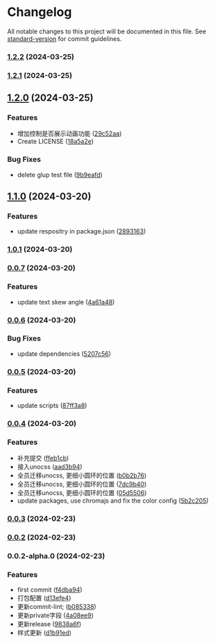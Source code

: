 # Changelog

All notable changes to this project will be documented in this file. See [standard-version](https://github.com/conventional-changelog/standard-version) for commit guidelines.

### [1.2.2](https://github.com/JacobZyy/react-dashboard/compare/v1.2.1...v1.2.2) (2024-03-25)

### [1.2.1](https://github.com/JacobZyy/react-dashboard/compare/v1.2.0...v1.2.1) (2024-03-25)

## [1.2.0](https://github.com/JacobZyy/react-dashboard/compare/v1.1.0...v1.2.0) (2024-03-25)


### Features

* 增加控制是否展示动画功能 ([29c52aa](https://github.com/JacobZyy/react-dashboard/commit/29c52aa561b8b140fe51c0515c119e6753c33b67))
* Create LICENSE ([18a5a2e](https://github.com/JacobZyy/react-dashboard/commit/18a5a2ebde0b5c45b1fece23caea1b9518f0532a))


### Bug Fixes

* delete glup test file ([9b9eafd](https://github.com/JacobZyy/react-dashboard/commit/9b9eafd5ddbb1135f09527d03f12e51147b7f3e5))

## [1.1.0](https://github.com/JacobZyy/react-dashboard/compare/v1.0.1...v1.1.0) (2024-03-20)


### Features

* update respositry in package.json ([2893163](https://github.com/JacobZyy/react-dashboard/commit/28931631ae9c9f5ba59bf674035de4678aa37b1a))

### [1.0.1](https://github.com/JacobZyy/react-dashboard/compare/v0.0.7...v1.0.1) (2024-03-20)

### [0.0.7](https://github.com/JacobZyy/react-dashboard/compare/v0.0.6...v0.0.7) (2024-03-20)


### Features

* update text skew angle ([4a61a48](https://github.com/JacobZyy/react-dashboard/commit/4a61a48f45675ef61c19fd6836c9f76a8b751554))

### [0.0.6](https://github.com/JacobZyy/react-dashboard/compare/v0.0.5...v0.0.6) (2024-03-20)


### Bug Fixes

* update dependencies ([5207c56](https://github.com/JacobZyy/react-dashboard/commit/5207c56b05ca5564b48c29d9511016e08fc2022d))

### [0.0.5](https://github.com/JacobZyy/react-dashboard/compare/v0.0.4...v0.0.5) (2024-03-20)


### Features

* update scripts ([87ff3a8](https://github.com/JacobZyy/react-dashboard/commit/87ff3a8c1552da64c188c7e6f861077376016674))

### [0.0.4](https://github.com/JacobZyy/react-dashboard/compare/v0.0.3...v0.0.4) (2024-03-20)


### Features

* 补充提交 ([ffeb1cb](https://github.com/JacobZyy/react-dashboard/commit/ffeb1cb328204c182f9edef151d8b0b15eb58146))
* 接入unocss ([aad3b94](https://github.com/JacobZyy/react-dashboard/commit/aad3b94bc16e8120186eb5b8358f54da30ed677b))
* 全员迁移unocss, 更细小圆环的位置 ([b0b2b76](https://github.com/JacobZyy/react-dashboard/commit/b0b2b7612a93ca02d22248138e104c88ae914e14))
* 全员迁移unocss, 更细小圆环的位置 ([7dc9b40](https://github.com/JacobZyy/react-dashboard/commit/7dc9b40ba6c5329786a79f5f62734f81023c0523))
* 全员迁移unocss, 更细小圆环的位置 ([05d5506](https://github.com/JacobZyy/react-dashboard/commit/05d550610ed897ba4ac610cd6c22b92206391bad))
* update packages, use chromajs and fix the color config ([5b2c205](https://github.com/JacobZyy/react-dashboard/commit/5b2c205a7664d3c71f9558d66e808fad664fbe6d))

### [0.0.3](https://github.com/JacobZyy/react-dashboard/compare/v0.0.2...v0.0.3) (2024-02-23)

### [0.0.2](https://github.com/JacobZyy/react-dashboard/compare/v0.0.2-alpha.0...v0.0.2) (2024-02-23)

### 0.0.2-alpha.0 (2024-02-23)


### Features

* first commit ([f4dba94](https://github.com/JacobZyy/react-dashboard/commit/f4dba949d24f37a612dd18f94dea9c29a942d249))
* 打包配置 ([d13efe4](https://github.com/JacobZyy/react-dashboard/commit/d13efe43fb7d30bed4731d055dc82b37f0aa6325))
* 更新commit-lint; ([b085338](https://github.com/JacobZyy/react-dashboard/commit/b085338548e616a333639299f3d827f35a71fd52))
* 更新private字段 ([4a08ee9](https://github.com/JacobZyy/react-dashboard/commit/4a08ee9b84bb228f04431977cf9fdc3910eaeec1))
* 更新release ([9838a6f](https://github.com/JacobZyy/react-dashboard/commit/9838a6f8f061e0b6b0447b6def67b178e5aa4221))
* 样式更新 ([d1b91ed](https://github.com/JacobZyy/react-dashboard/commit/d1b91ed5971a53c9160f94c934d5fea7db37d0c7))
